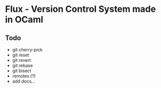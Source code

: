 # Flux - Version Control System made in OCaml

## Todo

- git cherry-pick
- git reset
- git revert
- git rebase
- git bisect
- remotes (?)
- add docs...
